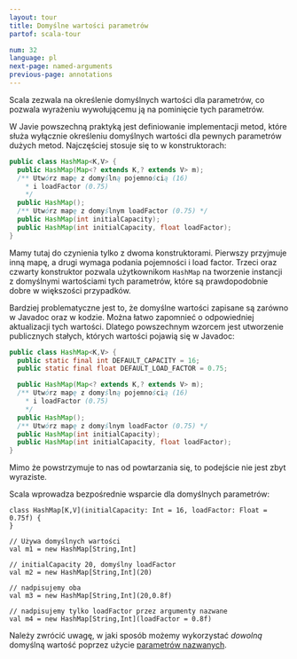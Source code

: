 ```yaml
---
layout: tour
title: Domyślne wartości parametrów
partof: scala-tour

num: 32
language: pl
next-page: named-arguments
previous-page: annotations
---
```


Scala zezwala na określenie domyślnych wartości dla parametrów, co pozwala wyrażeniu wywołującemu ją na pominięcie tych parametrów.

W Javie powszechną praktyką jest definiowanie implementacji metod, które służa wyłącznie określeniu domyślnych wartości dla pewnych parametrów dużych metod. Najczęściej stosuje się to w konstruktorach:

```java
public class HashMap<K,V> {
  public HashMap(Map<? extends K,? extends V> m);
  /** Utwórz mapę z domyślną pojemnością (16)
    * i loadFactor (0.75)
    */
  public HashMap();
  /** Utwórz mapę z domyślnym loadFactor (0.75) */
  public HashMap(int initialCapacity);
  public HashMap(int initialCapacity, float loadFactor);
}
```

Mamy tutaj do czynienia tylko z dwoma konstruktorami. Pierwszy przyjmuje inną mapę, a drugi wymaga podania pojemności i load factor. Trzeci oraz czwarty konstruktor pozwala użytkownikom `HashMap` na tworzenie instancji z domyślnymi wartościami tych parametrów, które są prawdopodobnie dobre w większości przypadków.

Bardziej problematyczne jest to, że domyślne wartości zapisane są zarówno w Javadoc oraz w kodzie. Można łatwo zapomnieć o odpowiedniej aktualizacji tych wartości. Dlatego powszechnym wzorcem jest utworzenie publicznych stałych, których wartości pojawią się w Javadoc:

```java
public class HashMap<K,V> {
  public static final int DEFAULT_CAPACITY = 16;
  public static final float DEFAULT_LOAD_FACTOR = 0.75;

  public HashMap(Map<? extends K,? extends V> m);
  /** Utwórz mapę z domyślną pojemnością (16)
    * i loadFactor (0.75)
    */
  public HashMap();
  /** Utwórz mapę z domyślnym loadFactor (0.75) */
  public HashMap(int initialCapacity);
  public HashMap(int initialCapacity, float loadFactor);
}
```

Mimo że powstrzymuje to nas od powtarzania się, to podejście nie jest zbyt wyraziste.

Scala wprowadza bezpośrednie wsparcie dla domyślnych parametrów:

```tut
class HashMap[K,V](initialCapacity: Int = 16, loadFactor: Float = 0.75f) {
}

// Używa domyślnych wartości
val m1 = new HashMap[String,Int]

// initialCapacity 20, domyślny loadFactor
val m2 = new HashMap[String,Int](20)

// nadpisujemy oba
val m3 = new HashMap[String,Int](20,0.8f)

// nadpisujemy tylko loadFactor przez argumenty nazwane
val m4 = new HashMap[String,Int](loadFactor = 0.8f)
```

Należy zwrócić uwagę, w jaki sposób możemy wykorzystać *dowolną* domyślną wartość poprzez użycie [parametrów nazwanych](named-arguments.html).
